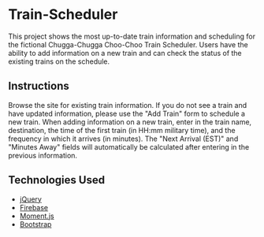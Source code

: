 # Train-Scheduler
This project shows the most up-to-date train information and scheduling for the fictional Chugga-Chugga Choo-Choo
Train Scheduler. Users have the ability to add information on a new train and can check the status of the existing
trains on the schedule.

## Instructions
Browse the site for existing train information. If you do not see a train and have updated information, please use
the "Add Train" form to schedule a new train. When adding information on a new train, enter in the train
name, destination, the time of the first train (in HH:mm military time), and the frequency in which it arrives (in
minutes). The "Next Arrival (EST)" and "Minutes Away" fields will automatically be calculated after entering in the previous
information.

## Technologies Used
- [jQuery](https://api.jquery.com/)
- [Firebase](https://firebase.google.com/)
- [Moment.js](https://momentjs.com/)
- [Bootstrap](https://getbootstrap.com/docs/4.0/getting-started/introduction/)